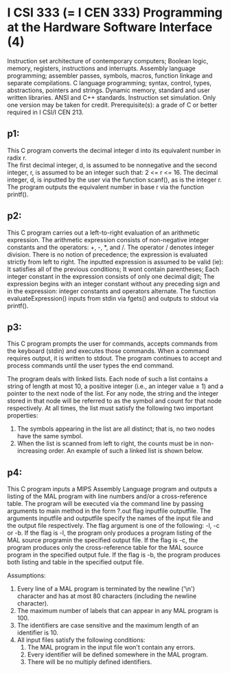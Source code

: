 # I CSI 333 (= I CEN 333) Programming at the Hardware Software Interface (4)
Instruction set architecture of contemporary computers; Boolean logic, memory, registers, instructions and interrupts. Assembly language programming; assembler passes, symbols, macros, function linkage and separate compilations. C language programming; syntax, control, types, abstractions, pointers and strings. Dynamic memory, standard and user written libraries. ANSI and C++ standards. Instruction set simulation. Only one version may be taken for credit. Prerequisite(s): a grade of C or better required in I CSI/I CEN 213.

## p1:
This C program converts the decimal integer d into its equivalent number in radix r.  
The first decimal integer, d, is assumed to be nonnegative and the second integer, r, is assumed 
to be an integer such that: 2 <= r <= 16.  The decimal integer, d, is inputted by the user via 
the function scanf(), as is the integer r. The program outputs the equivalent number in base 
r via the function printf(). 

## p2:
This C program carries out a left-to-right evaluation of an arithmetic expression. 
The arithmetic expression consists of non-negative integer constants and the operators: +, -, *,
and /. The operator / denotes integer division. There is no notion of precedence; the expression 
is evaluated strictly from left to right. The inputted expression is assumed to be valid (ie): It 
satisfies all of the previous conditions; It wont contain parentheses; Each integer constant in 
the expression consists of only one decimal digit; The expression begins with an integer constant 
without any preceding sign and in the expression: integer constants and operators alternate. The 
function evaluateExpression() inputs from stdin via fgets() and outputs to stdout via printf().

## p3:
This C program prompts the user for commands, accepts commands from the keyboard (stdin) 
and executes those commands. When a command requires output, it is written to stdout. The program continues 
to accept and process commands until the user types the end command. 

The program deals with linked lists. Each node of such a list contains a string of length at most 10, a 
positive integer (i.e., an integer value ≥ 1) and a pointer to the next node of the list. For any node, the 
string and the integer stored in that node will be referred to as the symbol and count for that node 
respectively. At all times, the list must satisfy the following two important properties:
	
1.	The symbols appearing in the list are all distinct; that is, no two nodes have the same symbol.
2.	When the list is scanned from left to right, the counts must be in non-increasing order. An example of such a linked list is shown below.

## p4:
This C program inputs a MIPS Assembly Language program and outputs a listing of the MAL program with line numbers
and/or a cross-reference table. The program will be executed via the command line by passing arguments to main method in the form
?.out flag inputfile outputfile. The arguments inputfile and outputfile specify the names of the input file and the output file respectively. The flag argument is one of the following: -l, -c or -b. If the flag is -l, the program only produces a program listing of the MAL source programin the specified output file. If the flag is -c, the program produces only the cross-reference table for the MAL source program in the specified output fule. If the flag is -b, the program produces both listing and table in the specified output file.

Assumptions: 

1. Every line of a MAL program is terminated by the newline ('\n') character and has at most 80 characters (including the newline character). 
2. The maximum number of labels that can appear in any MAL program is 100.
3. The identifiers are case sensitive and the maximum length of an identifier is 10. 
4. All input files  satisfy the following conditions:
    1. The MAL program in the input file won't contain any errors. 
    2. Every identifier will be defined somewhere in the MAL program. 
    3. There will be no multiply defined identifiers. 
